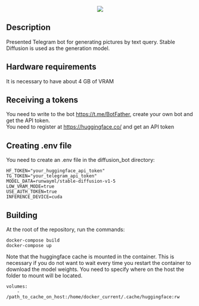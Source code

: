<p align="center"><img src="assets/1.gif"/></p>

## Description ##
Presented Telegram bot for generating pictures by text query. Stable Diffusion is used as the generation model.

## Hardware requirements ##
It is necessary to have about 4 GB of VRAM

## Receiving a tokens ##
You need to write to the bot https://t.me/BotFather, create your own bot and get the API token.  
You need to register at https://huggingface.co/ and get an API token

## Creating .env file ##
You need to create an .env file in the diffusion_bot directory:
```
HF_TOKEN="your_huggingface_api_token"
TG_TOKEN="your_telegram_api_token"
MODEL_DATA=runwayml/stable-diffusion-v1-5
LOW_VRAM_MODE=true
USE_AUTH_TOKEN=true
INFERENCE_DEVICE=cuda
```

## Building ##
At the root of the repository, run the commands:
```
docker-compose build 
docker-compose up
```
Note that the huggingface cache is mounted in the container. This is necessary if you do not want to wait every time you restart the container to download the model weights. You need to specify where on the host the folder to mount will be located.
```
volumes:
    - /path_to_cache_on_host:/home/docker_current/.cache/huggingface:rw
```